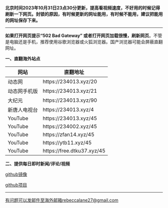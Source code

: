 **北京时间2023年10月31日23点30分更新，提高看视频速度，不好用的时候记得刷新一下网页。封锁的原因，有时候更新的网址能用，有时候不能用，建议把能用的网址保存下来。**

***

**如果打开网页提示“502 Bad Gateway” 或者打开网页加载很慢，刷新网页**。不管是电脑还是手机，推荐使用谷歌浏览器或火狐浏览器。国产浏览器可能会屏蔽直翻网址。

**一、直翻海外站点**


<table id="tablepress-1">
<thead>
<tr>
<th>网站</th>
<th>直翻地址</th>
</tr>
</thead>
<tbody>
<tr>
<tr>
<td>动态网</td>
<td>https://234013.xyz/20</td>
</tr>
<tr>
<td>动态网手机版</td>
<td>https://234013.xyz/21</td>
</tr>
<tr>
<td>大纪元</td>
<td>https://234013.xyz/90</td>
</tr>
<tr>
<td>新唐人电视台</td>
<td>https://234013.xyz/4</td>
</tr>
<tr>
<td>YouTube</td>
<td>https://234013.xyz/45</td>
</tr>
<tr>
<td>YouTube</td>
<td>https://234002.xyz/45</td>
</tr>
<tr>
<td>YouTube</td>
<td>https://zfan14.xyz/45</td>
</tr>
<tr>
<td>YouTube</td>
<td>https://ytb11.xyz/45</td>
</tr>
<tr>
<td>YouTube</td>
<td>https://free.dtku37.xyz/45</td>
</tr>
</tbody>
</table>


**二、提供每日即时新闻/评论/视频**

[github镜像](https://agithub.xyz/uuu3/u/blob/master/u.md?qjilg#1)

[github项目](https://github.com/uuu3/u/blob/master/u.md?qjilg#1)


***


有问题可以发邮件至海外邮箱rebeccalane27@gmail.com